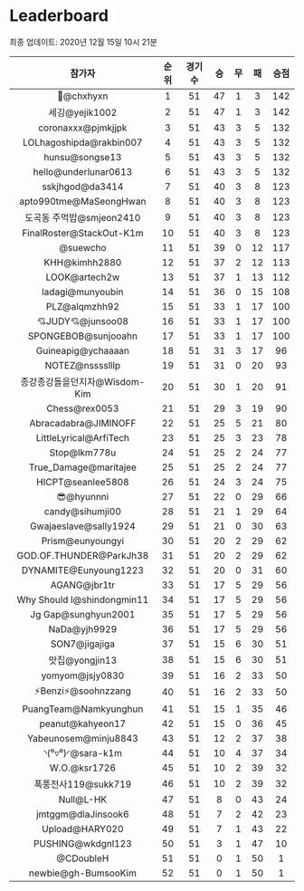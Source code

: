 # Leaderboard
최종 업데이트: 2020년 12월 15일 10시 21분




| 참가자 | 순위 | 경기수 | 승 | 무 | 패 | 승점 |
|:---:|:---:|:---:|:---:|:---:|:---:|:---:|
| 👑@chxhyxn | 1 | 51 | 47 | 1 | 3 | 142 |
| 세깅@yejik1002 | 2 | 51 | 47 | 1 | 3 | 142 |
| coronaxxx@pjmkjjpk | 3 | 51 | 43 | 3 | 5 | 132 |
| LOLhagoshipda@rakbin007 | 4 | 51 | 43 | 3 | 5 | 132 |
| hunsu@songse13 | 5 | 51 | 43 | 3 | 5 | 132 |
| hello@underlunar0613 | 6 | 51 | 43 | 3 | 5 | 132 |
| sskjhgod@da3414 | 7 | 51 | 40 | 3 | 8 | 123 |
| apto990tme@MaSeongHwan | 8 | 51 | 40 | 3 | 8 | 123 |
| 도곡동 주먹밥@smjeon2410 | 9 | 51 | 40 | 3 | 8 | 123 |
| FinalRoster@StackOut-K1m | 10 | 51 | 40 | 3 | 8 | 123 |
| @suewcho | 11 | 51 | 39 | 0 | 12 | 117 |
| KHH@kimhh2880 | 12 | 51 | 37 | 2 | 12 | 113 |
| LOOK@artech2w | 13 | 51 | 37 | 1 | 13 | 112 |
| ladagi@munyoubin | 14 | 51 | 36 | 0 | 15 | 108 |
| PLZ@alqmzhh92 | 15 | 51 | 33 | 1 | 17 | 100 |
| 💘JUDY💘@junsoo08 | 16 | 51 | 33 | 1 | 17 | 100 |
| SPONGEBOB@sunjooahn | 17 | 51 | 33 | 1 | 17 | 100 |
| Guineapig@ychaaaan | 18 | 51 | 31 | 3 | 17 | 96 |
| NOTEZ@nsssslllp | 19 | 51 | 31 | 0 | 20 | 93 |
| 종강종강돌을던지자@Wisdom-Kim | 20 | 51 | 30 | 1 | 20 | 91 |
| Chess@rex0053 | 21 | 51 | 29 | 3 | 19 | 90 |
| Abracadabra@JIMINOFF | 22 | 51 | 25 | 5 | 21 | 80 |
| LittleLyrical@ArfiTech | 23 | 51 | 25 | 3 | 23 | 78 |
| Stop@lkm778u | 24 | 51 | 25 | 2 | 24 | 77 |
| True_Damage@maritajee | 25 | 51 | 25 | 2 | 24 | 77 |
| HICPT@seanlee5808 | 26 | 51 | 24 | 3 | 24 | 75 |
| 😎@hyunnni | 27 | 51 | 22 | 0 | 29 | 66 |
| candy@sihumji00 | 28 | 51 | 21 | 1 | 29 | 64 |
| Gwajaeslave@sally1924 | 29 | 51 | 21 | 0 | 30 | 63 |
| Prism@eunyoungyi | 30 | 51 | 20 | 2 | 29 | 62 |
| GOD.OF.THUNDER@ParkJh38 | 31 | 51 | 20 | 2 | 29 | 62 |
| DYNAMITE@Eunyoung1223 | 32 | 51 | 20 | 0 | 31 | 60 |
| AGANG@jbr1tr | 33 | 51 | 17 | 5 | 29 | 56 |
| Why Should I@shindongmin11 | 34 | 51 | 17 | 5 | 29 | 56 |
| Jg Gap@sunghyun2001 | 35 | 51 | 17 | 5 | 29 | 56 |
| NaDa@yjh9929 | 36 | 51 | 17 | 5 | 29 | 56 |
| SON7@jigajiga | 37 | 51 | 15 | 6 | 30 | 51 |
| 맛집@yongjin13 | 38 | 51 | 15 | 6 | 30 | 51 |
| yomyom@jsjy0830 | 39 | 51 | 16 | 2 | 33 | 50 |
| ⚡Benzi⚡@soohnzzang | 40 | 51 | 16 | 2 | 33 | 50 |
| PuangTeam@Namkyunghun | 41 | 51 | 15 | 1 | 35 | 46 |
| peanut@kahyeon17 | 42 | 51 | 15 | 0 | 36 | 45 |
| Yabeunosem@minju8843 | 43 | 51 | 12 | 2 | 37 | 38 |
| ◝(⁰▿⁰)◜@sara-k1m | 44 | 51 | 10 | 4 | 37 | 34 |
| W.O.@ksr1726 | 45 | 51 | 10 | 2 | 39 | 32 |
| 폭풍전사119@sukk719 | 46 | 51 | 10 | 2 | 39 | 32 |
| Null@L-HK | 47 | 51 | 8 | 0 | 43 | 24 |
| jmtggm@dlaJinsook6 | 48 | 51 | 7 | 2 | 42 | 23 |
| Upload@HARY020 | 49 | 51 | 7 | 1 | 43 | 22 |
| PUSHING@wkdgnl123 | 50 | 51 | 3 | 1 | 47 | 10 |
| @CDoubleH | 51 | 51 | 0 | 1 | 50 | 1 |
| newbie@gh-BumsooKim | 52 | 51 | 0 | 1 | 50 | 1 |